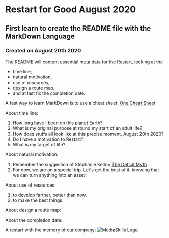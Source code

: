 # Restart for Good August 2020
## First learn to create the README file with the MarkDown Language
### Created on August 20th 2020

The README will content essential meta data for the Restart, looking at the 
* time line, 
* natural motivation, 
* use of resources, 
* design a route map, 
* and at last fix the completion date.

A fast way to learn MarkDown is to use a cheat sheet: [One Cheat Sheet](https://www.youtube.com/watch?v=yXY3f9jw7fg)

About time line:
1. How long have I been on this planet Earth?
2. What is my original purpose at round my start of an adult life?
3. How does stuffs all look like at this precise moment, August 20th 2020?
4. Do I have a motivation to Restart?
5. What is my target of life?

About natural motivation:
1. Remember the suggestion of Stephanie Keiton [The Deficit Myth](https://www.youtube.com/watch?v=RpyuqKLh6QU&t=498s&pbjreload=101)
2. For now, we are on a special trip. Let's get the best of it, knowing that we can turn anything into an asset!

About use of resources:
1. to develop farther, better than now.
2. to make the best things.

About design a route map:

About the completion date:



A restart with the memory of our company:
![MediaSkills Logo](MediaSkillsLogo.jpg)



